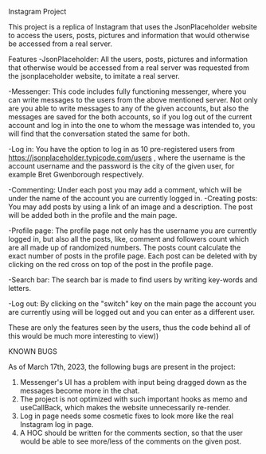 Instagram Project


This project is a replica of Instagram that uses the JsonPlaceholder website to access the users, posts, pictures and information that would otherwise be accessed from a real server.

Features
-JsonPlaceholder: All the users, posts, pictures and information that otherwise would be accessed from a real server was requested from the jsonplaceholder website, to imitate a real server.

-Messenger: This code includes fully functioning messenger, where you can write messages to the users from the above mentioned server. Not only are you able to write messages to any of the given accounts, but also the messages are saved for the both accounts, so if you log out of the current account and log in into the one to whom the message was intended to, you will find that the conversation stated the same for both.

-Log in: You have the option to log in as 10 pre-registered users from https://jsonplaceholder.typicode.com/users , where the username is the account username and the password is the city of the given user, for example Bret Gwenborough respectively.

-Commenting: Under each post you may add a comment, which will be under the name of the account you are currently logged in.
-Creating posts: You may add posts by using a link of an image and a description. The post will be added both in the profile and the main page.

-Profile page: The profile page not only has the username you are currently logged in, but also all the posts, like, comment and followers count which are all made up of randomized numbers. The posts count calculate the exact number of posts in the profile page. Each post can be deleted with by clicking on the red cross on top of the post in the profile page.

-Search bar: The search bar is made to find users by writing key-words and letters.

-Log out: By clicking on the "switch" key on the main page the account you are currently using will be logged out and you can enter as a different user.

These are only the features seen by the users, thus the code behind all of this would be much more interesting to view))

KNOWN BUGS

As of March 17th, 2023, the following bugs are present in the project:

1. Messenger's UI has a problem with input being dragged down as the messages become more in the chat.
2. The project is not optimized with such important hooks as memo and useCallBack, which makes the website unnecessarily re-render.
3. Log in page needs some cosmetic fixes to look more like the real Instagram log in page.
4. A HOC should be written for the comments section, so that the user would be able to see more/less of the comments on the given post.
